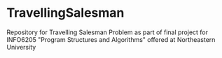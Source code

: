 # TravellingSalesman
Repository for Travelling Salesman Problem as part of final project for INFO6205 "Program Structures and Algorithms" offered at Northeastern University
